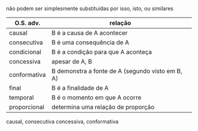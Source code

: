 não podem ser simplesmente substituídas por isso, isto, ou similares

| O.S. adv.    | relação                                          |
| ------------ | ------------------------------------------------ |
| causal       | B é a causa de A acontecer                       |
| consecutiva  | B é uma consequência de A                        |
| condicional  | B é a condição para que A aconteça               |
| concessiva   | apesar de A, B                                   |
| conformativa | B demonstra a fonte de A (segundo visto em B, A) |
| final        | B é a finalidade de A                            |
| temporal     | B é o momento em que A ocorre                    |
| proporcional | determina uma relação de proporção               |

causal, consecutiva
concessiva, conformativa